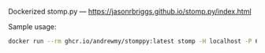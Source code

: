 Dockerized stomp.py — https://jasonrbriggs.github.io/stomp.py/index.html

Sample usage:
```bash
docker run --rm ghcr.io/andrewmy/stomppy:latest stomp -H localhost -P 61010
```
